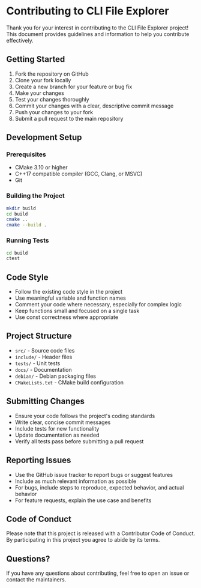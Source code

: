 # Contributing to CLI File Explorer

Thank you for your interest in contributing to the CLI File Explorer project! This document provides guidelines and information to help you contribute effectively.

## Getting Started

1. Fork the repository on GitHub
2. Clone your fork locally
3. Create a new branch for your feature or bug fix
4. Make your changes
5. Test your changes thoroughly
6. Commit your changes with a clear, descriptive commit message
7. Push your changes to your fork
8. Submit a pull request to the main repository

## Development Setup

### Prerequisites

- CMake 3.10 or higher
- C++17 compatible compiler (GCC, Clang, or MSVC)
- Git

### Building the Project

```bash
mkdir build
cd build
cmake ..
cmake --build .
```

### Running Tests

```bash
cd build
ctest
```

## Code Style

- Follow the existing code style in the project
- Use meaningful variable and function names
- Comment your code where necessary, especially for complex logic
- Keep functions small and focused on a single task
- Use const correctness where appropriate

## Project Structure

- `src/` - Source code files
- `include/` - Header files
- `tests/` - Unit tests
- `docs/` - Documentation
- `debian/` - Debian packaging files
- `CMakeLists.txt` - CMake build configuration

## Submitting Changes

- Ensure your code follows the project's coding standards
- Write clear, concise commit messages
- Include tests for new functionality
- Update documentation as needed
- Verify all tests pass before submitting a pull request

## Reporting Issues

- Use the GitHub issue tracker to report bugs or suggest features
- Include as much relevant information as possible
- For bugs, include steps to reproduce, expected behavior, and actual behavior
- For feature requests, explain the use case and benefits

## Code of Conduct

Please note that this project is released with a Contributor Code of Conduct. By participating in this project you agree to abide by its terms.

## Questions?

If you have any questions about contributing, feel free to open an issue or contact the maintainers.
